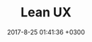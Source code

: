 ---
layout: book-note
title:  "Lean UX"
date:   2017-8-25 01:41:36 +0300
categories: book-notes
image: https://images-na.ssl-images-amazon.com/images/I/51dyM%2BAnExL._SX331_BO1,204,203,200_.jpg
bookCategory: User Experience, Lean Startup
rating: 4
bookLink: https://www.amazon.com/Lean-UX-Designing-Great-Products/dp/1491953608
---